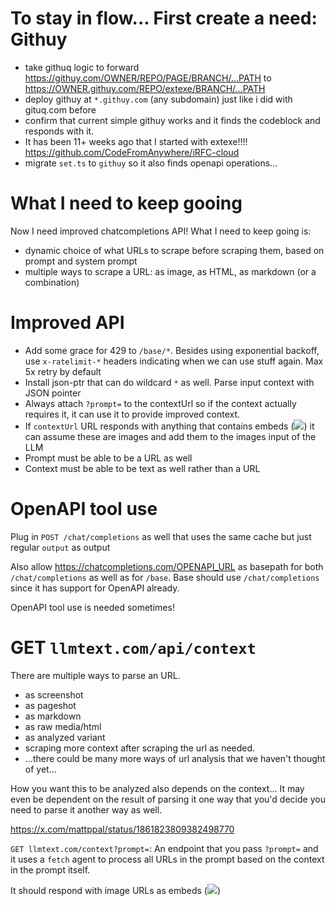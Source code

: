 # To stay in flow... First create a need: Githuy

- take githuq logic to forward https://githuy.com/OWNER/REPO/PAGE/BRANCH/...PATH to https://OWNER.githuy.com/REPO/extexe/BRANCH/...PATH
- deploy githuy at `*.githuy.com` (any subdomain) just like i did with gituq.com before
- confirm that current simple githuy works and it finds the codeblock and responds with it.
- It has been 11+ weeks ago that I started with extexe!!!! https://github.com/CodeFromAnywhere/iRFC-cloud
- migrate `set.ts` to `githuy` so it also finds openapi operations...

# What I need to keep gooing

Now I need improved chatcompletions API! What I need to keep going is:

- dynamic choice of what URLs to scrape before scraping them, based on prompt and system prompt
- multiple ways to scrape a URL: as image, as HTML, as markdown (or a combination)

# Improved API

- Add some grace for 429 to `/base/*`. Besides using exponential backoff, use `x-ratelimit-*` headers indicating when we can use stuff again. Max 5x retry by default
- Install json-ptr that can do wildcard `*` as well. Parse input context with JSON pointer
- Always attach `?prompt=` to the contextUrl so if the context actually requires it, it can use it to provide improved context.
- If `contextUrl` URL responds with anything that contains embeds (![](URL)) it can assume these are images and add them to the images input of the LLM
- Prompt must be able to be a URL as well
- Context must be able to be text as well rather than a URL

# OpenAPI tool use

Plug in `POST /chat/completions` as well that uses the same cache but just regular `output` as output

Also allow https://chatcompletions.com/OPENAPI_URL as basepath for both `/chat/completions` as well as for `/base`. Base should use `/chat/completions` since it has support for OpenAPI already.

OpenAPI tool use is needed sometimes!

# GET `llmtext.com/api/context`

There are multiple ways to parse an URL.

- as screenshot
- as pageshot
- as markdown
- as raw media/html
- as analyzed variant
- scraping more context after scraping the url as needed.
- ...there could be many more ways of url analysis that we haven't thought of yet...

How you want this to be analyzed also depends on the context... It may even be dependent on the result of parsing it one way that you'd decide you need to parse it another way as well.

https://x.com/mattppal/status/1861823809382498770

`GET llmtext.com/context?prompt=`: An endpoint that you pass `?prompt=` and it uses a `fetch` agent to process all URLs in the prompt based on the context in the prompt itself.

It should respond with image URLs as embeds (![](URL))
